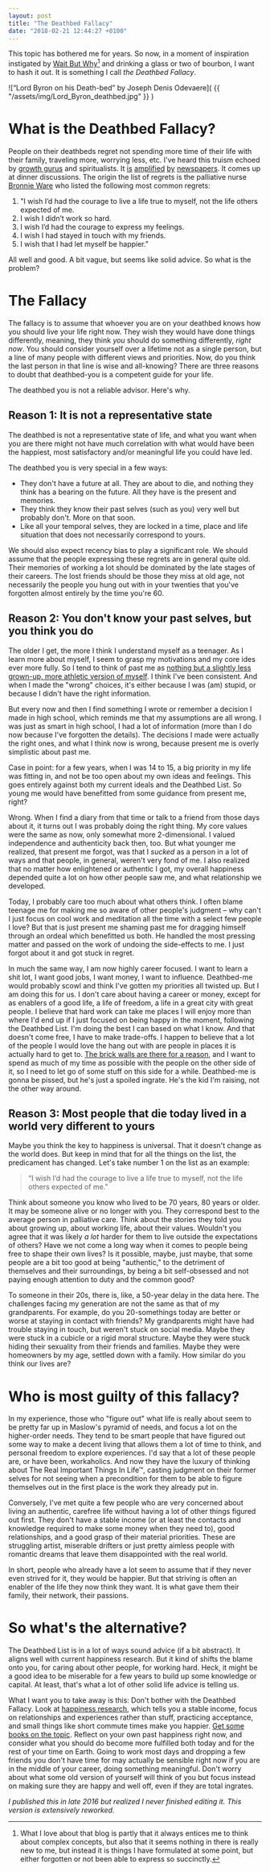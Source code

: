 ```yaml
---
layout: post
title: "The Deathbed Fallacy"
date: "2018-02-21 12:44:27 +0100"
---
```



This topic has bothered me for years. So now, in a moment of inspiration instigated by [Wait But Why][wbw][^1] and drinking a glass or two of bourbon, I want to hash it out. It is something I call *the Deathbed Fallacy*.

![“Lord Byron on his Death-bed” by Joseph Denis Odevaere]( {{ "/assets/img/Lord_Byron_deathbed.jpg" }} )

# What is the Deathbed Fallacy?

People on their deathbeds regret not spending more time of their life with their family, traveling more, worrying less, etc. I've heard this truism echoed by [growth gurus](http://www.thelawofattraction.com/the-top-5-regrets-people-reveal-they-have-on-their-deathbed/) and spiritualists. It [is](https://www.huffingtonpost.com/bronnie-ware/top-5-regrets-of-the-dyin_b_1220965.html) [amplified](https://www.theguardian.com/lifeandstyle/2012/feb/01/top-five-regrets-of-the-dying) [by](http://www.independent.co.uk/life-style/palliative-nurse-shares-the-most-common-regrets-of-her-patients-a6821061.html) [newspapers](http://www.businessinsider.com/5-things-people-regret-on-their-deathbed-2013-12). It comes up at dinner discussions. The origin the list of regrets is the palliative nurse [Bronnie Ware][deathbed] who listed the following most common regrets:

1. "I wish I’d had the courage to live a life true to myself, not the life others expected of me.
2. I wish I didn’t work so hard.
3. I wish I’d had the courage to express my feelings.
4. I wish I had stayed in touch with my friends.
5. I wish that I had let myself be happier."

All well and good. A bit vague, but seems like solid advice. So what is the
problem?

# The Fallacy

The fallacy is to assume that whoever you are on your deathbed knows how you should live your life right now. They wish they would have done things differently, meaning, they think *you* should do something differently, *right now*. You should consider yourself over a lifetime not as a single person, but a line of many people with different views and priorities. Now, do you think the last person in that line is wise and all-knowing? There are three reasons to doubt that deathbed-you is a competent guide for your life.

The deathbed you is not a reliable advisor. Here's why.

## Reason 1: It is not a representative state

The deathbed is not a representative state of life, and what you want when you
are there might not have much correlation with what would have been the happiest, most satisfactory and/or meaningful life you could have led.

The deathbed you is very special in a few ways:

* They don't have a future at all. They are about to die, and nothing they
  think has a bearing on the future. All they have is the present and memories.
* They think they know their past selves (such as you) very well but probably
  don't. More on that soon.
* Like all your temporal selves, they are locked in a time, place and life
  situation that does not necessarily correspond to yours.

We should also expect recency bias to play a significant role. We should assume that the people expressing these regrets are in general quite old. Their memories of working a lot should be dominated by the late stages of their careers. The lost friends should be those they miss at old age, not necessarily the people you hung out with in your twenties that you've forgotten almost entirely by the time you're 60.

## Reason 2: You don't know your past selves, but you think you do

The older I get, the more I think I understand myself as a teenager. As I learn more about myself, I seem to grasp my motivations and my core ides ever more fully. So I tend to think of past me as [nothing but a slightly less grown-up, more athletic version of myself][smbc]. I think I've been consistent. And when I made the "wrong" choices, it's either because I was (am) stupid, or because I didn't have the right information.

But every now and then I find something I wrote or remember a decision I made in high school, which reminds me that my assumptions are all wrong. I was just as smart in high school, I had a lot of information (more than I do now because I've forgotten the details). The decisions I made were actually the right ones, and what I think now is wrong, because present me is overly simplistic about past me.

Case in point: for a few years, when I was 14 to 15, a big priority in my life was fitting in, and not be too open about my own ideas and feelings. This goes entirely against both my current ideals and the Deathbed List. So young me would have benefitted from some guidance from present me, right?

Wrong. When I find a diary from that time or talk to a friend from those days about it, it turns out I was probably doing the right thing. My core values were the same as now, only somewhat more 2-dimensional. I valued independence and authenticity back then, too. But what younger me realized, that present me forgot, was that I *sucked* as a person in a lot of ways and that people, in general, weren't very fond of me. I also realized that no matter how enlightened or authentic I got, my overall happiness depended quite a lot on how other people saw me, and what relationship we developed. 

Today, I probably care too much about what others think. I often blame teenage me for making me so aware of other people's judgment – why can't I just focus on cool work and meditation all the time with a select few people I love? But that is just present me shaming past me for dragging himself through an ordeal which benefitted us both. He handled the most pressing matter and passed on the work of undoing the side-effects to me. I just forgot about it and got stuck in regret.

In much the same way, I am now highly career focused. I want to learn a shit lot, I want good jobs, I want money, I want to influence. Deathbed-me would probably scowl and think I've gotten my priorities all twisted up. But I am doing this for us. I don't care about having a career or money, except for as enablers of a good life, a life of freedom, a life in a great city with great people. I believe that hard work can take me places I will enjoy more than where I'd end up if I just focused on being happy in the moment, following the Deathbed List. I'm doing the best I can based on what I know. And that doesn't come free, I have to make trade-offs. I happen to believe that a lot of the people I would love the hang out with are people in places it is actually hard to get to. [The brick walls are there for a reason][brick-walls], and I want to spend as much of my time as possible with the people on the other side of it, so I need to let go of some stuff on this side for a while. Deathbed-me is gonna be pissed, but he's just a spoiled ingrate. He's the kid I'm raising, not the other way around.

## Reason 3: Most people that die today lived in a world very different to yours

Maybe you think the key to happiness is universal. That it doesn't change as the world does. But keep in mind that for all the things on the list, the predicament has changed. Let's take number 1 on the list as an example:

> “I wish I’d had the courage to live a life true to myself, not the life others expected of me."

Think about someone you know who lived to be 70 years, 80 years or older. It may be someone alive or no longer with you. They correspond best to the average person in palliative care. Think about the stories they told you about growing up, about working life, about their values. Wouldn't you agree that it was likely *a lot* harder for them to live outside the expectations of others? Have we not come a long way when it comes to people being free to shape their own lives? Is it possible, maybe, just maybe, that some people are a bit too good at being "authentic," to the detriment of themselves and their surroundings, by being a bit self-obsessed and not paying enough attention to duty and the common good?

To someone in their 20s, there is, like, a 50-year delay in the data here. The challenges facing my generation are not the same as that of my grandparents. For example, do you 20-somethings today are better or worse at staying in contact with friends? My grandparents might have had trouble staying in touch, but weren't stuck on social media. Maybe they were stuck in a cubicle or a rigid moral structure. Maybe they were stuck hiding their sexuality from their friends and families. Maybe they were homeowners by my age, settled down with a family. How similar do you think our lives are?

# Who is most guilty of this fallacy?

In my experience, those who "figure out" what life is really about seem to be pretty far
up in Maslow's pyramid of needs, and focus a lot on the higher-order needs. They tend to be smart people that have figured out some way to make a decent living that allows them a lot of time to think, and personal freedom to explore experiences. I'd say that a lot of these people are, or have been, workaholics. And now they have the luxury of thinking about The Real Important Things In Life™, casting judgment on their former selves for not seeing when a precondition for them to be able to figure themselves out in the first place is the work they already put in.

Conversely, I've met quite a few people who are very concerned about living an authentic, carefree life without having a lot of other things figured out first. They don't have a stable income (or at least the contacts and knowledge required to make some money when they need to), good relationships, and a good grasp of their material priorities. These are struggling artist, miserable drifters or just pretty aimless people with romantic dreams that leave them disappointed with the real world.

In short, people who already have a lot seem to assume that if they never even strived for it, they would be happier. But that striving is often an enabler of the life they now think they want. It is what gave them their family, their network, their passions.

# So what's the alternative?

The Deathbed List is in a lot of ways sound advice (if a bit abstract). It aligns well with current happiness research. But it kind of shifts the blame onto you, for caring about other people, for working hard. Heck, it might be a good idea to be miserable for a few years to build up some knowledge or capital. At least, that's what a lot of other solid life advice is telling us.

What I want you to take away is this: Don't bother with the Deathbed Fallacy. Look at [happiness research](https://en.wikipedia.org/wiki/Grant_Study), which tells you a stable income, focus on relationships and experiences rather than stuff, practicing acceptance, and small things like short commute times make you happier. [Get some books on the topic](https://www.happinessresearchinstitute.com/books). Reflect on your own past happiness right now, and consider what you should do become more fulfilled both today and for the rest of your time on Earth. Going to work most days and dropping a few friends you don't have time for may actually be sensible right now if you are in the middle of your career, doing something meaningful. Don't worry about what some old version of yourself will think of you but focus instead on making sure they are happy and well off, even if they are total ingrates.

*I published this in late 2016 but realized I never finished editing it. This version is extensively reworked.*

[wbw]: http://waitbutwhy.com/2014/10/religion-for-the-nonreligious.html
[deathbed]: http://bronnieware.com/regrets-of-the-dying/
[smbc]: http://www.smbc-comics.com/?id=3474
[brick-walls]: https://www.youtube.com/watch?v=ji5_MqicxSo&ab_channel=CarnegieMellonUniversity
[^1]: What I love about that blog is partly that it always entices me to think about complex concepts, but also that it seems nothing in there is really new to me, but instead it is things I have formulated at some point, but either forgotten or not been able to express so succinctly.
